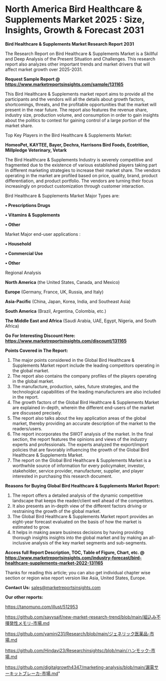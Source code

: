# North America Bird Healthcare & Supplements Market 2025 : Size, Insights, Growth & Forecast 2031

<strong>Bird Healthcare & Supplements Market Research Report 2031</strong>

The Research Report on Bird Healthcare & Supplements Market is a Skillful and Deep Analysis of the Present Situation and Challenges. This research report also analyzes other important trends and market drivers that will affect market growth over 2025-2031.

<strong>Request Sample Report @ <a href=https://www.marketreportsinsights.com/sample/131165>https://www.marketreportsinsights.com/sample/131165</a></strong>

This Bird Healthcare & Supplements market report aims to provide all the participants and the vendors will all the details about growth factors, shortcomings, threats, and the profitable opportunities that the market will present in the near future. The report also features the revenue share, industry size, production volume, and consumption in order to gain insights about the politics to contest for gaining control of a large portion of the market share.

Top Key Players in the Bird Healthcare & Supplements Market:

<strong>HomeoPet, KAYTEE, Bayer, Dechra, Harrisons Bird Foods, Ecotrition, Millpledge Veterinary, Vetark</strong>

The Bird Healthcare & Supplements Industry is severely competitive and fragmented due to the existence of various established players taking part in different marketing strategies to increase their market share. The vendors operating in the market are profiled based on price, quality, brand, product differentiation, and product portfolio. The vendors are turning their focus increasingly on product customization through customer interaction.

Bird Healthcare & Supplements Market Major Types are:

<strong>• Prescriptions Drugs

• Vitamins & Supplements

• Other</strong>

Market Major end-user applications :

<strong>• Household

• Commercial Use

• Other</strong>

Regional Analysis

</u><strong><b>North America</b></strong> (the United States, Canada, and Mexico)

<strong><b>Europe </b></strong>(Germany, France, UK, Russia, and Italy)

<strong><b>Asia-Pacific</b></strong> (China, Japan, Korea, India, and Southeast Asia)

<strong><b>South America</b></strong> (Brazil, Argentina, Colombia, etc.)

<strong><b>The Middle East and Africa</b></strong> (Saudi Arabia, UAE, Egypt, Nigeria, and South Africa)

<strong>Go For Interesting Discount Here: <a href=https://www.marketreportsinsights.com/discount/131165>https://www.marketreportsinsights.com/discount/131165</a></strong>

<strong>Points Covered in The Report:</strong>
<ol>
  <li>The major points considered in the Global Bird Healthcare & Supplements Market report include the leading competitors operating in the global market.</li>
  <li>The report also contains the company profiles of the players operating in the global market.</li>
  <li>The manufacture, production, sales, future strategies, and the technological capabilities of the leading manufacturers are also included in the report.</li>
  <li>The growth factors of the Global Bird Healthcare & Supplements Market are explained in-depth, wherein the different end-users of the market are discussed precisely.</li>
  <li>The report also talks about the key application areas of the global market, thereby providing an accurate description of the market to the readers/users.</li>
  <li>The report incorporates the SWOT analysis of the market. In the final section, the report features the opinions and views of the industry experts and professionals. The experts analyzed the export/import policies that are favorably influencing the growth of the Global Bird Healthcare & Supplements Market.</li>
  <li>The report on the Global Bird Healthcare & Supplements Market is a worthwhile source of information for every policymaker, investor, stakeholder, service provider, manufacturer, supplier, and player interested in purchasing this research document.</li>
</ol>
<strong>Reasons for Buying Global Bird Healthcare & Supplements Market Report:</strong>

<ol>
  <li>The report offers a detailed analysis of the dynamic competitive landscape that keeps the reader/client well ahead of the competitors.</li>
  <li>It also presents an in-depth view of the different factors driving or restraining the growth of the global market.</li>
  <li>The Global Bird Healthcare & Supplements Market report provides an eight-year forecast evaluated on the basis of how the market is estimated to grow.</li>
  <li>It helps in making aware business decisions by having providing thorough insights insights into the global market and by making an all-inclusive analysis of the key market segments and sub-segments.</li>
</ol>
<strong>Access full Report Description, TOC, Table of Figure, Chart, etc. @ <a href=https://www.marketreportsinsights.com/industry-forecast/bird-healthcare-supplements-market-2022-131165>https://www.marketreportsinsights.com/industry-forecast/bird-healthcare-supplements-market-2022-131165</a></strong>


Thanks for reading this article; you can also get individual chapter wise section or region wise report version like Asia, United States, Europe.

<strong>Contact Us:</strong>
sales@marketreportsinsights.com

<strong>Our other reports:</strong>

<a href=https://tanomuno.com/illust/512953>https://tanomuno.com/illust/512953</a>

<a href=https://github.com/sayysaif/new-market-research-trend/blob/main/組込み不揮発性メモリ-市場.md>https://github.com/sayysaif/new-market-research-trend/blob/main/組込み不揮発性メモリ-市場.md</a>

<a href=https://github.com/yamini231/Research/blob/main/ジェネリック医薬品-市場.md>https://github.com/yamini231/Research/blob/main/ジェネリック医薬品-市場.md</a>

<a href=https://github.com/Hindavi23/Researchinsightsc/blob/main/ハンモック-市場.md>https://github.com/Hindavi23/Researchinsightsc/blob/main/ハンモック-市場.md</a>

<a href=https://github.com/digitalgrowth4347/marketing-analysis/blob/main/漏電サーキットブレーカ-市場.md>https://github.com/digitalgrowth4347/marketing-analysis/blob/main/漏電サーキットブレーカ-市場.md</a>"
